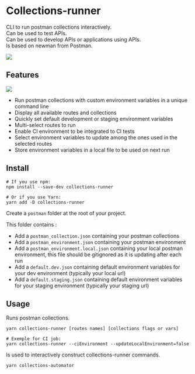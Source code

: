 # Collections-runner

CLI to run postman collections interactively.<br/>
Can be used to test APIs. <br/>
Can be used to develop APIs or applications using APIs.<br/>
Is based on newman from Postman.<br/>

![](DEMO.gif)

## Features

<a href="https://www.npmjs.com/package/collections-runner"><img src="https://img.shields.io/badge/npm%20package-1.0.19-brightgreen"></a>

- Run postman collections with custom environment variables in a unique command line
- Display all available routes and collections
- Quickly set default development or staging environment variables
- Multi-select routes to run
- Enable CI environment to be integrated to CI tests
- Select environment variables to update among the ones used in the selected routes
- Store environment variables in a local file to be used on next run

## Install

```
# If you use npm:
npm install --save-dev collections-runner

# Or if you use Yarn:
yarn add -D collections-runner
```

Create a `postman` folder at the root of your project.

This folder contains :

- Add a `postman_collection.json` containing your postman collections
- Add a `postman_environment.json` containing your postman environment
- Add a `postman_environment.local.json` containing your local postman environment, this file should be gitignored as it is updating after each run
- Add a `default.dev.json` containing default environment variables for your dev environment (typically your local url)
- Add a `default.staging.json` containing default environment variables for your staging environment (typically your staging url)

## Usage

Runs postman collections.

```
yarn collections-runner [routes names] [collections flags or vars]
```

```
# Exemple for CI job:
yarn collections-runner --ciEnvironment --updateLocalEnvironment=false
```

Is used to interactively construct collections-runner commands.

```
yarn collections-automator
```
